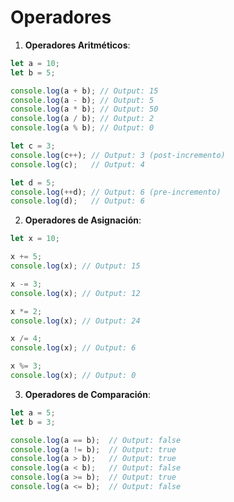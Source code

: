 # Operadores

1. **Operadores Aritméticos**:

```typescript
let a = 10;
let b = 5;

console.log(a + b); // Output: 15
console.log(a - b); // Output: 5
console.log(a * b); // Output: 50
console.log(a / b); // Output: 2
console.log(a % b); // Output: 0

let c = 3;
console.log(c++); // Output: 3 (post-incremento)
console.log(c);   // Output: 4

let d = 5;
console.log(++d); // Output: 6 (pre-incremento)
console.log(d);   // Output: 6
```

2. **Operadores de Asignación**:

```typescript
let x = 10;

x += 5;
console.log(x); // Output: 15

x -= 3;
console.log(x); // Output: 12

x *= 2;
console.log(x); // Output: 24

x /= 4;
console.log(x); // Output: 6

x %= 3;
console.log(x); // Output: 0
```

3. **Operadores de Comparación**:

```typescript
let a = 5;
let b = 3;

console.log(a == b);  // Output: false
console.log(a != b);  // Output: true
console.log(a > b);   // Output: true
console.log(a < b);   // Output: false
console.log(a >= b);  // Output: true
console.log(a <= b);  // Output: false
```